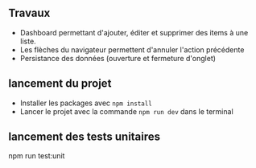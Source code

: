 ## Travaux

- Dashboard permettant d'ajouter, éditer et supprimer des items à une liste.
- Les flèches du navigateur permettent d'annuler l'action précédente
- Persistance des données (ouverture et fermeture d'onglet)

## lancement du projet

- Installer les packages avec `npm install`
- Lancer le projet avec la commande `npm run dev` dans le terminal

## lancement des tests unitaires

npm run test:unit
